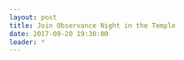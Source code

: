 ```yaml
---
layout: post
title: Join Observance Night in the Temple
date: 2017-09-20 19:30:00
leader: * 
---
```

